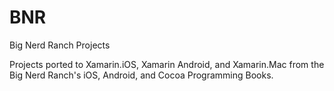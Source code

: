 BNR
===

Big Nerd Ranch Projects

Projects ported to Xamarin.iOS, Xamarin Android, and Xamarin.Mac from the Big Nerd Ranch's iOS, Android, and Cocoa Programming Books.

